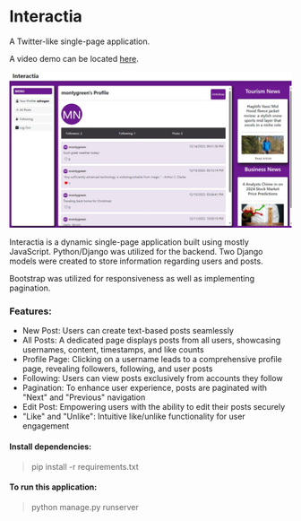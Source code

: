 # Interactia
A Twitter-like single-page application.

A video demo can be located [here](https://youtu.be/PSpeWV1mvs0?si=grvbZ33ZAcqcks6P).

![Interactia:](https://github.com/zerrynlh/Interactia/blob/main/interactia2.jpeg)

Interactia is a dynamic single-page application built using mostly JavaScript. Python/Django was utilized for the backend. Two Django models were created to store information regarding users and posts.

Bootstrap was utilized for responsiveness as well as implementing pagination.

### Features:
- New Post: Users can create text-based posts seamlessly
- All Posts: A dedicated page displays posts from all users, showcasing usernames, content, timestamps, and like counts
- Profile Page: Clicking on a username leads to a comprehensive profile page, revealing followers, following, and user posts
- Following: Users can view posts exclusively from accounts they follow
- Pagination: To enhance user experience, posts are paginated with "Next" and "Previous" navigation
- Edit Post: Empowering users with the ability to edit their posts securely
- "Like" and "Unlike": Intuitive like/unlike functionality for user engagement

#### Install dependencies:
>pip install -r requirements.txt

#### To run this application:
>python manage.py runserver
